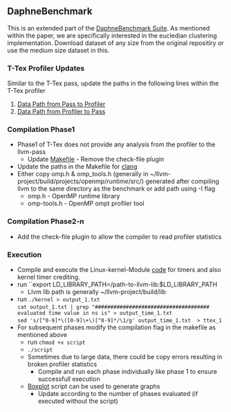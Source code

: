 ## DaphneBenchmark
This is an extended part of the [DaphneBenchmark Suite](https://github.com/esa-tu-darmstadt/daphne-benchmark). As mentioned within the paper, we are specifically interested in the eucledian clustering implementation. Download dataset of any size from the original repositiry or use the medium size dataset in this.

### T-Tex Profiler Updates

Similar to the T-Tex pass, update the paths in the following lines within the T-Tex profiler

1. [Data Path from Pass to Profiler](https://github.ncsu.edu/smittal6/ttex_benchmark/blob/master/ttex_pass_update.cpp#L15)
2. [Data Path from Profiler to Pass](https://github.ncsu.edu/smittal6/ttex_benchmark/blob/master/ttex_pass_update.cpp#L1399)

### Compilation Phase1

* Phase1 of T-Tex does not provide any analysis from the profiler to the llvm-pass
  * Update [Makefile](https://github.ncsu.edu/smittal6/ttex_benchmark/blob/master/Makefile#L30) - Remove the check-file plugin
* Update the paths in the Makefile for [clang](https://github.ncsu.edu/smittal6/ttex_benchmark/blob/master/Makefile#L10)
* Either copy omp.h & omp_tools.h (generally in ~/llvm-project/build/projects/openmp/runtime/src/) generated after compiling llvm to the same directory as the benchmark or add path using -I flag
  * omp.h - OpenMP runtime library
  * omp-tools.h - OpenMP ompt profiler tool 
 
### Compilation Phase2-n

* Add the check-file plugin to allow the compiler to read profiler statistics

### Execution

* Compile and execute the Linux-kernel-Module [code](https://github.ncsu.edu/smittal6/ttex_kernel) for timers and also kernel timer crediting.
* run ``export LD_LIBRARY_PATH=/path-to-llvm-lib:$LD_LIBRARY_PATH
  * Llvm lib path is generally ~/llvm-project/build/lib
* run ``./kernel > output_1.txt`` \
    ``cat output_1.txt | grep "##################################### evaluated time value in ns is" > output_time_1.txt`` \
    ``sed 's/[^0-9]*\([0-9]\+\)[^0-9]*/\1/g' output_time_1.txt  > ttex_1``
* For subsequent phases modify the compilation flag in the makefile as mentioned above
  * run ``chmod +x script``
  * ``./script``
  * Sometimes due to large data, there could be copy errors resulting in broken profiler statistics
    * Compile and run each phase individually like phase 1 to ensure successfull execution
  * [Boxplot](https://github.ncsu.edu/smittal6/ttex_benchmark/blob/master/boxplot_2) script can be used to generate graphs
    * Update according to the number of phases evaluated (if executed without the script)     

